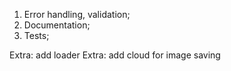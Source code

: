 1. Error handling, validation;
4. Documentation;
5. Tests;

Extra: add loader
Extra: add cloud for image saving
